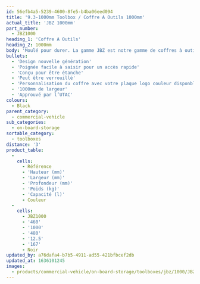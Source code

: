 ```yaml
---
id: 56efb4a5-5239-4600-8fe5-b4ba06eed094
title: '9.3-1000mm Toolbox / Coffre A Outils 1000mm'
actual_title: 'JBZ 1000mm'
part_number:
  - JBZ1000
heading_1: 'Coffre A Outils'
heading_2: 1000mm
body: 'Moulé pour durer. La gamme JBZ est notre gamme de coffres à outils nouvelle génération conçue pour les véhicules industriels.'
bullets:
  - 'Design nouvelle génération'
  - 'Poignée facile à saisir pour un accès rapide'
  - 'Conçu pour être étanche'
  - 'Peut être verrouillé'
  - 'Personnalisation du coffre avec votre plaque logo couleur disponble (En option)'
  - '1000mm de largeur'
  - 'Approuvé par l’UTAC'
colours:
  - Black
parent_category:
  - commercial-vehicle
sub_categories:
  - on-board-storage
sortable_category:
  - toolboxes
distance: '3'
product_table:
  -
    cells:
      - Référence
      - 'Hauteur (mm)'
      - 'Largeur (mm)'
      - 'Profondeur (mm)'
      - 'Poids (kg)'
      - 'Capacité (l)'
      - Couleur
  -
    cells:
      - JBZ1000
      - '460'
      - '1000'
      - '480'
      - '12.5'
      - '167'
      - Noir
updated_by: a76dafa4-b7b5-4911-ad55-421bfbcef2db
updated_at: 1636101245
images:
  - products/commercial-vehicle/on-board-storage/toolboxes/jbz/1000/JBZ1000.png
---
```

